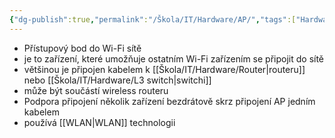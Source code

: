```yaml
---
{"dg-publish":true,"permalink":"/Škola/IT/Hardware/AP/","tags":["Hardware"],"created":"2024-02-22T19:45:15.384+01:00","updated":"2024-05-12T22:50:35.816+02:00"}
---
```


- Přístupový bod do Wi-Fi sítě
- je to zařízení, které umožňuje ostatním Wi-Fi zařízením se připojit do sítě
- většinou je připojen kabelem k [[Škola/IT/Hardware/Router\|routeru]] nebo [[Škola/IT/Hardware/L3 switch\|switchi]]
- může být součástí wireless routeru
- Podpora připojení několik zařízení bezdrátově skrz připojení AP jedním kabelem
- používá [[WLAN\|WLAN]] technologii
